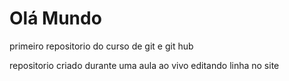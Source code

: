 # Olá Mundo
 primeiro repositorio do curso de git e git hub
 
 repositorio criado durante uma aula ao vivo
 editando linha no site
